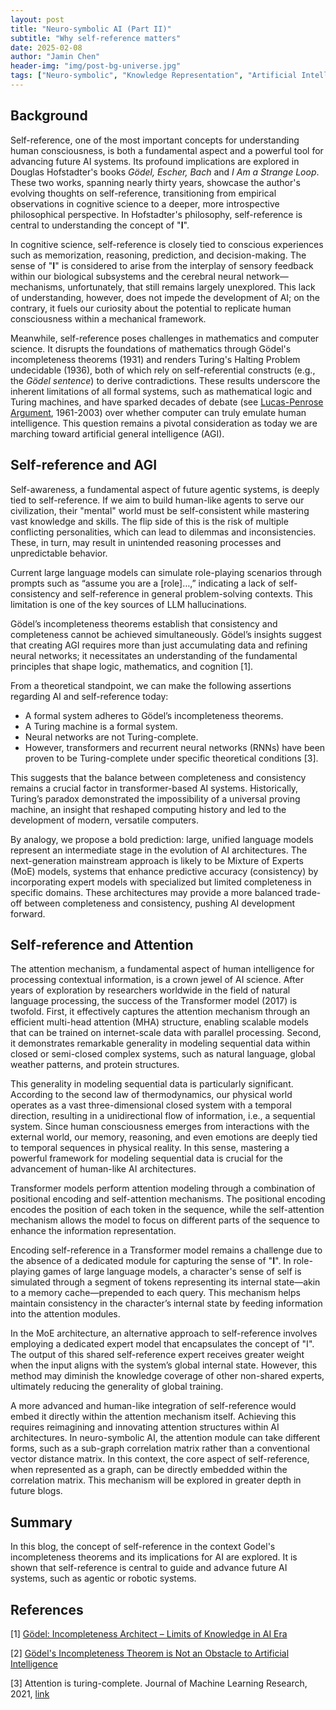 ```yaml
---
layout: post
title: "Neuro-symbolic AI (Part II)"
subtitle: "Why self-reference matters"
date: 2025-02-08
author: "Jamin Chen"
header-img: "img/post-bg-universe.jpg"
tags: ["Neuro-symbolic", "Knowledge Representation", "Artificial Intelligence"]
---
```


## Background

Self-reference, one of the most important concepts for understanding human
consciousness, is both a fundamental aspect and a powerful tool for advancing
future AI systems. Its profound implications are explored in Douglas
Hofstadter's books *Gödel, Escher, Bach* and *I Am a Strange Loop*. These two
works, spanning nearly thirty years, showcase the author's evolving thoughts on
self-reference, transitioning from empirical observations in cognitive science
to a deeper, more introspective philosophical perspective. In Hofstadter's
philosophy, self-reference is central to understanding the concept of "**I**".

In cognitive science, self-reference is closely tied to conscious experiences
such as memorization, reasoning, prediction, and decision-making. The sense of
"**I**" is considered to arise from the interplay of sensory feedback within
our biological subsystems and the cerebral neural network—mechanisms,
unfortunately, that still remains largely unexplored. This lack of
understanding, however, does not impede the development of AI; on the contrary,
it fuels our curiosity about the potential to replicate human consciousness
within a mechanical framework.

Meanwhile, self-reference poses challenges in mathematics and computer science.
It disrupts the foundations of mathematics through Gödel's incompleteness
theorems (1931) and renders Turing's Halting Problem undecidable (1936), both
of which rely on self-referential constructs (e.g., the *Gödel sentence*) to
derive contradictions. These results underscore the inherent limitations of all
formal systems, such as mathematical logic and Turing machines, and have
sparked decades of debate (see [Lucas-Penrose Argument](https://iep.utm.edu/lp-argue), 1961-2003)
over whether computer can truly emulate
human intelligence. This question remains a pivotal consideration as today we
are marching toward artificial general intelligence (AGI).

## Self-reference and AGI

Self-awareness, a fundamental aspect of future agentic systems, is deeply tied
to self-reference. If we aim to build human-like agents to serve our
civilization, their "mental" world must be self-consistent while mastering vast
knowledge and skills. The flip side of this is the risk of multiple conflicting
personalities, which can lead to dilemmas and inconsistencies. These, in turn,
may result in unintended reasoning processes and unpredictable behavior.

Current large language models can simulate role-playing scenarios through
prompts such as “assume you are a [role]…,” indicating a lack of
self-consistency and self-reference in general problem-solving contexts. This
limitation is one of the key sources of LLM hallucinations.

Gödel’s incompleteness theorems establish that consistency and completeness
cannot be achieved simultaneously. Gödel’s insights suggest that creating AGI
requires more than just accumulating data and refining neural networks; it
necessitates an understanding of the fundamental principles that shape logic,
mathematics, and cognition [1].

From a theoretical standpoint, we can make the following assertions regarding
AI and self-reference today:

* A formal system adheres to Gödel’s incompleteness theorems.
* A Turing machine is a formal system.
* Neural networks are not Turing-complete.
* However, transformers and recurrent neural networks (RNNs) have been proven
  to be Turing-complete under specific theoretical conditions [3].

This suggests that the balance between completeness and consistency remains a
crucial factor in transformer-based AI systems. Historically, Turing’s paradox
demonstrated the impossibility of a universal proving machine, an insight that
reshaped computing history and led to the development of modern, versatile
computers.

By analogy, we propose a bold prediction: large, unified language models
represent an intermediate stage in the evolution of AI architectures. The
next-generation mainstream approach is likely to be Mixture of Experts (MoE)
models, systems that enhance predictive accuracy (consistency) by incorporating
expert models with specialized but limited completeness in specific domains.
These architectures may provide a more balanced trade-off between completeness
and consistency, pushing AI development forward.

## Self-reference and Attention

The attention mechanism, a fundamental aspect of human intelligence for
processing contextual information, is a crown jewel of AI science. After years
of exploration by researchers worldwide in the field of natural language
processing, the success of the Transformer model (2017) is twofold. First, it
effectively captures the attention mechanism through an efficient multi-head
attention (MHA) structure, enabling scalable models that can be trained on
internet-scale data with parallel processing. Second, it demonstrates
remarkable generality in modeling sequential data within closed or semi-closed
complex systems, such as natural language, global weather patterns, and protein
structures.

This generality in modeling sequential data is particularly significant.
According to the second law of thermodynamics, our physical world operates as a
vast three-dimensional closed system with a temporal direction, resulting in a
unidirectional flow of information, i.e., a sequential system. Since human
consciousness emerges from interactions with the external world, our memory,
reasoning, and even emotions are deeply tied to temporal sequences in physical
reality. In this sense, mastering a powerful framework for modeling sequential
data is crucial for the advancement of human-like AI architectures.

Transformer models perform attention modeling through a combination of
positional encoding and self-attention mechanisms. The positional encoding
encodes the position of each token in the sequence, while the self-attention
mechanism allows the model to focus on different parts of the sequence to
enhance the information representation.

Encoding self-reference in a Transformer model remains a challenge due to the
absence of a dedicated module for capturing the sense of "**I**". In
role-playing games of large language models, a character's sense of self is
simulated through a segment of tokens representing its internal state—akin to a
memory cache—prepended to each query. This mechanism helps maintain consistency
in the character’s internal state by feeding information into the attention
modules.

In the MoE architecture, an alternative approach to self-reference involves
employing a dedicated expert model that encapsulates the concept of "I". The
output of this shared self-reference expert receives greater weight when the
input aligns with the system’s global internal state. However, this method may
diminish the knowledge coverage of other non-shared experts, ultimately
reducing the generality of global training.

A more advanced and human-like integration of self-reference would embed it
directly within the attention mechanism itself. Achieving this requires
reimagining and innovating attention structures within AI architectures. In
neuro-symbolic AI, the attention module can take different forms, such as a
sub-graph correlation matrix rather than a conventional vector distance matrix.
In this context, the core aspect of self-reference, when represented as a graph,
can be directly embedded within the correlation matrix. This mechanism will be
explored in greater depth in future blogs.

## Summary

In this blog, the concept of self-reference in the context Godel's
incompleteness theorems and its implications for AI are explored. It is shown
that self-reference is central to guide and advance future AI systems, such as
agentic or robotic systems.

## References

[1] [Gödel: Incompleteness Architect – Limits of Knowledge in AI Era](https://web.archive.org/web/20250208070520/https://editverse.com/kurt-godel-incompleteness-theorems-logical-paradoxes/)

[2] [Gödel's Incompleteness Theorem is Not an Obstacle to Artificial Intelligence](https://www.sdsc.edu/~jeff/Godel_vs_AI.html)

[3] Attention is turing-complete. Journal of Machine Learning Research, 2021, [link](https://jmlr.org/papers/volume22/20-302/20-302.pdf)
